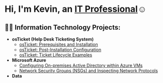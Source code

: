 <h1>Hi, I'm Kevin, an <a href="[https://linkedin.com/in/Josh](https://www.linkedin.com/in/kevin-iglesias-16a640229/)">IT Professional</a>☺</h1>

<h2>👨‍💻 Information Technology Projects:</h2>

- <b>osTicket (Help Desk Ticketing System)</b>
  - [osTicket: Prerequisites and Installation](https://github.com/KevinIglesias/osticket-prereqs)
  - [osTicket: Post-Installation Configuration](https://github.com/KevinIglesias/post-install-config)
  - [osTicket: Ticket Lifecycle Examples](https://github.com/KevinIglesias/ticket-lifecycle)
- <b>Microsoft Azure</b>
  - [Configuring On-premises Active Directory within Azure VMs](https://github.com/KevinIglesias/Configure-Azure)
  - [Network Security Groups (NSGs) and Inspecting Network Protocols](https://github.com/KevinIglesias/azure-network-protocols)
- <b>Data</b>

